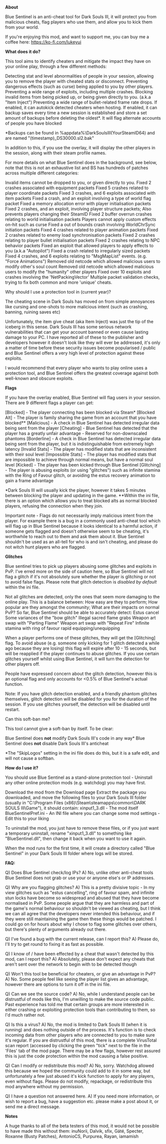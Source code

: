 **About**

Blue Sentinel is an anti-cheat tool for Dark Souls III, it will protect you from malicious cheats, flag players who use them, and allow you to kick them from your world.

If you're enjoying this mod, and want to support me, you can buy me a coffee here: https://ko-fi.com/lukeyui

**What does it do?**

This tool aims to identify cheaters and mitigate the impact they have on your online play, through a few different methods:

Detecting stat and level abnormalities of people in your session, allowing you to remove the player with cheated stats or disconnect.
Preventing dangerous effects (such as curse) being applied to you by other players.
Preventing a wide range of exploits, including multiple crashes.
Blocking invalid items from being picked up, or being given directly to you. (a.k.a "Item Inject")
Preventing a wide range of bullet-related frame rate drops.
If enabled, it can autokick detected cheaters when hosting.
If enabled, it can backup saves every time a new session is established and store a set amount of backups before deleting the oldest*.
It will flag alternate accounts of people you have blocked

*Backups can be found in %appdata%\DarkSoulsIII\(YourSteamID64) and are named "(timestamp)_DS30000.sl2.bak"

In addition to this, if you use the overlay, it will display the other players in the session, along with their steam profile names.

For more details on what Blue Sentinel does in the background, see below, note that this is not an exhaustive list and BS has hundreds of patches across multiple different categories: 

Invalid items cannot be dropped to you, or given directly to you.
Fixed 2 crashes associated with equipment packets
Fixed 5 crashes related to player coordinate packets
Fixed 3 crashes, and 6 exploits associated with item packets
Fixed a crash, and an exploit involving a type of world flag packet
Fixed a memory allocation error with player initialisation packets
Fixed 2 crashes, and an exploit, involving player structure packets; Also prevents players changing their SteamID
Fixed 2 buffer overrun crashes relating to world initialisation packets
Players cannot apply custom effects on-hit such as curse
Fixed a out of bounds crash involving WorldChrSync initiation packets
Fixed 4 crashes related to player animation packets
Fixed 2 crashes related to enemy load synchronisation packets
Fixed 2 crashes relating to player bullet initialisation packets
Fixed 2 crashes relating to NPC behavior packets
Fixed an exploit that allowed players to apply effects to you (a.k.a "Autopilot")
Fixed a crash related to irregularly sized packets
Fixed 4 crashes, and 6 exploits relating to "MsgMapList" events. (e.g. "Force Animations")
Removed old netcode which allowed malicious users to modify other's soul count
Removed old netcode which allowed malicious users to modify the "humanity" other players
Fixed over 10 exploits and crashes involving the 'NetPackingVector'
Multiple packet validation checks, trying to fix both common and more 'unique' cheats.

Why should I use a protection tool in (current year)?

The cheating scene in Dark Souls has moved on from simple annoyances like cursing and one-shots to more malicious intent (such as crashing, banning, ruining saves etc)

Unfortunately, the item give cheat (aka Item Inject) was just the tip of the iceberg in this sense. Dark Souls III has some serious network vulnerabilities that can get your account banned or even cause lasting  damage to your PC. I have reported all of these to the publisher and developers however it doesn't look like they will ever be addressed, it's only a matter of time before these security issues become popularised / public and Blue Sentinel offers a very high level of protection against these exploits.

I would recommend that every player who wants to play online uses a protection tool, and Blue Sentinel offers the greatest coverage against both well-known and obscure exploits.

**Flags**

If you have the overlay enabled, Blue Sentinel will flag users in your session. There are 9 different flags a player can get:

[Blocked] - The player connecting has been blocked via Steam*
[Blocked Alt] - The player is family sharing the game from an account that you have blocked**
[Malicious] - A check in Blue Sentinel has detected irregular data being sent from the player
[Cheating] - Blue Sentinel has detected that the player has a greatly unfair advantage - Reserved for non-downscaled phantoms
[Borderline] - A check in Blue Sentinel has detected irregular data being sent from the player, but it is indistinguishable from extremely high latency
[Invalid Stats] - The player has modified stats that are inconsistent with their soul level
[Impossible Stats] - The player has modified stats that are impossible to achieve through normal means, but have a normal soul level
[Kicked] - The player has been kicked through Blue Sentinel
[Glitching] - The player is abusing exploits (or using "glitches") such as infinite stamina with the Ring of Favour glitch, or avoiding the estus recovery animation to gain a frame advantage

*Dark Souls III will usually kick the player, however it takes 5 minutes between blocking the player and updating in the game.
**Within the ini file, there is an option which allows you to treat blocked alts as normal blocked players, refusing the connection when they join.

Important note - Flags do not necessarily imply malicious intent from the player. For example there is a bug in a commonly used anti-cheat tool which will flag up in Blue Sentinel because it looks identical to a harmful action, if someone gets flagged and doesn't otherwise seem to be cheating, it's worthwhile to reach out to them and ask them about it. Blue Sentinel shouldn't be used as an all-tell for who is and isn't cheating, and please do not witch hunt players who are flagged.

**Glitches**

Blue sentinel tries to pick up players abusing some glitches and exploits in PvP. I've erred more on the side of caution here, so Blue Sentinel will not flag a glitch if it's not absolutely sure whether the player is glitching or not to avoid false flags. Please note that glitch detection is *disabled by default* within the ini file.

Not all glitches are detected, only the ones that seem more damaging to the online play. This is a balance between: How easy are they to perform; How popular are they amongst the community; What are their impacts on normal PvP? So far, Blue Sentinel should be able to accurately detect:
Estus cancel
Some variances of the "bow glitch"
Illegal sacred flame grabs
Weapon art swap with "Parting Flame"
Weapon art swap with "Repeat Fire"
Infinite stamina with ring of favour rapid equipping/unequipping

When a player performs one of these glitches, they will get the [Glitching] flag. To avoid abuse (e.g. someone only kicking for 1 glitch detected a while ago because they are losing) this flag will expire after 10 - 15 seconds, but will be reapplied if the player continues to abuse glitches. If you use certain glitches yourself whilst using Blue Sentinel, it will turn the detection for other players off.

People have expressed concern about the glitch detection, however this is an optional flag and only accounts for <0.5% of Blue Sentinel's actual function.

Note: If you have glitch detection enabled, and a friendly phantom glitches themselves, glitch detection will be disabled for you for the duration of the session. If you use glitches yourself, the detection will be disabled until restart.

Can this soft-ban me?

This tool cannot give a soft-ban by itself. To be clear:

Blue Sentinel does **not** modify Dark Souls III's code in any way*
Blue Sentinel does **not** disable Dark Souls III's anticheat

*The "SkipLogos" setting in the ini file does do this, but it is a safe edit, and will not cause a softban.

**How do I use it?**

You should use Blue Sentinel as a stand-alone protection tool - Uninstall any other online protection mods (e.g. watchdog) you may have first.

Download the mod from the Download page
Extract the package you downloaded, and move the following files to your Dark Souls III folder (usually in "C:\Program Files (x86)\Steam\steamapps\common\DARK SOULS III\Game"), it should contain:
xinput1_3.dll - The mod itself
BlueSentinelPref.ini - An INI file where you can change some mod settings - Edit this to your liking

To uninstall the mod, you just have to remove these files, or if you just want a temporary uninstall, rename "xinput1_3.dll" to something like "BlueSentinel.dll", then change it back when you want to use it again.

When the mod runs for the first time, it will create a directory called "Blue Sentinel" in your Dark Souls III folder where logs will be stored.

**FAQ:**

Q) Does Blue Sentinel check/log IPs?
A) No, unlike other anti-cheat tools Blue Sentinel does not grab or use your or anyone else's or IP addresses.

Q) Why are you flagging glitches?
A) This is a pretty divisive topic - In my view glitches such as "estus cancelling", ring of favour spam, and infinite stun locks have become so widespread and abused that they have become normalised in PvP. Some people argue that they are harmless and part of the game's normal behaviour so shouldn't be viewed as cheating, but I think we can all agree that the developers never intended this behaviour, and if they were still maintaining the game then these things would be patched. I could go on for hours about why I chose to flag some glitches over others, but there's plenty of arguments already out there.

Q) I've found a bug with the current release, can I report this?
A) Please do, I'll try to get round to fixing it as fast as possible.

Q) I know of / have been effected by a cheat that wasn't detected by this mod, can I report this?
A) Absolutely, please don't expect any cheats that aren't sent over the network to begin with to be detected though

Q) Won't this tool be beneficial for cheaters, or give an advantage in PvP?
A) No. Some people feel like seeing the player list gives an advantage, however there are options to turn it off in the ini file.

Q) Can we see the source code?
A) No, while I understand people can be distrustful of mods like this, I'm unwilling to make the source code public. Past experience has told me that certain groups are more interested in either crashing or exploiting protection tools than contributing to them, so I'd much rather not.

Q) Is this a virus?
A) No, the mod is limited to Dark Souls III (when it is running) and does nothing outside of the process. It's function is to check incoming data from other players who are connected to you to make sure it's regular. If you are distrustful of this mod, there is a complete VirusTotal scan report (accessed by clicking the green "tick" next to the file in the 'Files' tab of the mod page. There may be a few flags, however rest assured this is just the code protection within the mod causing a false positive.

Q) Can I modify or redistribute this mod?
A) No, sorry. Watchdog allowed this because we hoped the community could add to it in some way, but unfortunately a few just abused it's kick function to apply for any players, even without flags. Please do not modify, repackage, or redistribute this mod anywhere without my permission.

Q) I have a question not answered here.
A) If you need more information, or wish to report a bug, have a suggestion etc. please make a post about it, or send me a direct message.

**Notes**

A huge thanks to all of the beta testers of this mod, it would not be possible to have made this without them:
inuNorii, Dalvik, sfix, Gáté, Specter, Roxanne (Busty Patches), AntonioCS, Purpurea, Rayan, iamamish
